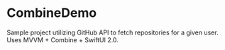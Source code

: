 # CombineDemo
Sample project utilizing GitHub API to fetch repositories for a given user. Uses MVVM + Combine + SwiftUI 2.0.
